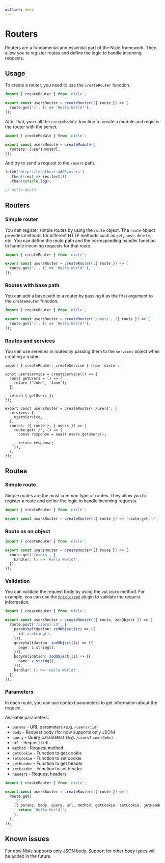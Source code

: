 ```yaml
---
outline: deep
---
```


# Routers

Routers are a fundamental and essential part of the Nixle framework. They allow you to register routes and define the logic to handle incoming requests.

## Usage

To create a router, you need to use the `createRouter` function.

<!-- prettier-ignore -->
```ts
import { createRouter } from 'nixle';

export const usersRouter = createRouter(({ route }) => [
  route.get('/', () => 'Hello World!'),
]);
```

<!-- prettier-ignore-end -->

After that, you call the `createModule` function to create a module and register the router with the server.

```ts
import { createModule } from 'nixle';

export const usersModule = createModule({
  routers: [usersRouter],
});
```

And try to send a request to the `/users` path.

```ts
fetch('http://localhost:4000/users')
  .then((res) => res.text())
  .then(console.log);

// Hello World!
```

## Routers

### Simple router

You can register simple routes by using the `route` object. The `route` object provides methods for different HTTP methods such as `get`, `post`, `delete`, etc. You can define the route path and the corresponding handler function to handle incoming requests for that route.

<!-- prettier-ignore -->
```ts
import { createRouter } from 'nixle';

export const usersRouter = createRouter(({ route }) => [
  route.get('/', () => 'Hello World!'),
]);
```

### Routes with base path

You can add a base path to a router by passing it as the first argument to the `createRouter` function.

```ts
import { createRouter } from 'nixle';

export const usersRouter = createRouter('/users', ({ route }) => [
  route.get('/', () => 'Hello World!'),
]);
```

<!-- prettier-ignore-end -->

### Routes and services

You can use services in routes by passing them to the `services` object when creating a router.

```ts{3-9,12-14}
import { createRouter, createService } from 'nixle';

const usersService = createService(() => {
  const getUsers = () => {
    return ['John', 'Jane'];
  };

  return { getUsers };
});

export const usersRouter = createRouter('/users', {
  services: {
    usersService,
  },
  routes: ({ route }, { users }) => [
    route.get('/', () => {
      const response = await users.getUsers();

      return response;
    }),
  ],
});
```

## Routes

### Simple route

Simple routes are the most common type of routes. They allow you to register a route and define the logic to handle incoming requests.

```ts
import { createRouter } from 'nixle';

export const usersRouter = createRouter(({ route }) => [route.get('/', () => 'Hello World!')]);
```

### Route as an object

```ts
import { createRouter } from 'nixle';

export const usersRouter = createRouter(({ route }) => [
  route.get('/users', {
    handler: () => 'Hello World!',
  }),
]);
```

### Validation

You can validate the request body by using the `validate` method. For example, you can use the [`@nixle/zod`](/plugons/zod) plugin to validate the request information.

```ts
import { createRouter } from 'nixle';

export const usersRouter = createRouter(({ route, zodObject }) => [
  route.post('/users/:id', {
    paramsValidation: zodObject((z) => ({
      id: z.string(),
    })),
    queryValidation: zodObject((z) => ({
      page: z.string(),
    })),
    bodyValidation: zodObject((z) => ({
      name: z.string(),
    })),
    handler: () => 'Hello World!',
  }),
]);
```

### Parameters

In each route, you can use context parameters to get information about the request.

Available parameters:

- `params` - URL parameters (e.g. `/users/:id`)
- `body` - Request body (for now supports only JSON)
- `query` - Query parameters (e.g. `/users?name=John`)
- `url` - Request URL
- `method` - Request method
- `getCookie` - Function to get cookie
- `setCookie` - Function to set cookie
- `getHeader` - Function to get header
- `setHeader` - Function to set header
- `headers` - Request headers

```ts
import { createRouter } from 'nixle';

export const usersRouter = createRouter(({ route }) => [
  route.get(
    '/',
    ({ params, body, query, url, method, getCookie, setCookie, getHeader, setHeader, headers }) => {
      return 'Hello World!';
    },
  ),
]);
```

## Known issues

For now Nixle supports only JSON body. Support for other body types will be added in the future.
